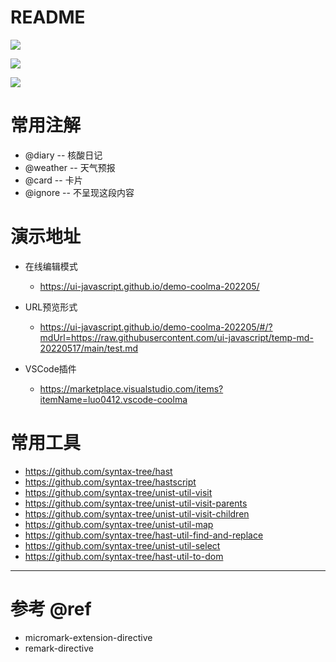 # README


![](https://luo0412.oss-cn-hangzhou.aliyuncs.com/1655674557490-eJdkYpCZxJyn-image.png)

![](https://luo0412.oss-cn-hangzhou.aliyuncs.com/1655674686195-zr4ZbGBFGYr7-image.png)

![](https://luo0412.oss-cn-hangzhou.aliyuncs.com/1652367174757-jHcRW5JCSfAz.png)


# 常用注解

- @diary -- 核酸日记
- @weather -- 天气预报
- @card -- 卡片
- @ignore -- 不呈现这段内容

# 演示地址

- 在线编辑模式
    - https://ui-javascript.github.io/demo-coolma-202205/

- URL预览形式
    - https://ui-javascript.github.io/demo-coolma-202205/#/?mdUrl=https://raw.githubusercontent.com/ui-javascript/temp-md-20220517/main/test.md

- VSCode插件
    - https://marketplace.visualstudio.com/items?itemName=luo0412.vscode-coolma

# 常用工具

- https://github.com/syntax-tree/hast
- https://github.com/syntax-tree/hastscript
- https://github.com/syntax-tree/unist-util-visit
- https://github.com/syntax-tree/unist-util-visit-parents
- https://github.com/syntax-tree/unist-util-visit-children
- https://github.com/syntax-tree/unist-util-map
- https://github.com/syntax-tree/hast-util-find-and-replace
- https://github.com/syntax-tree/unist-util-select
- https://github.com/syntax-tree/hast-util-to-dom

---

# 参考 @ref

- micromark-extension-directive
- remark-directive
